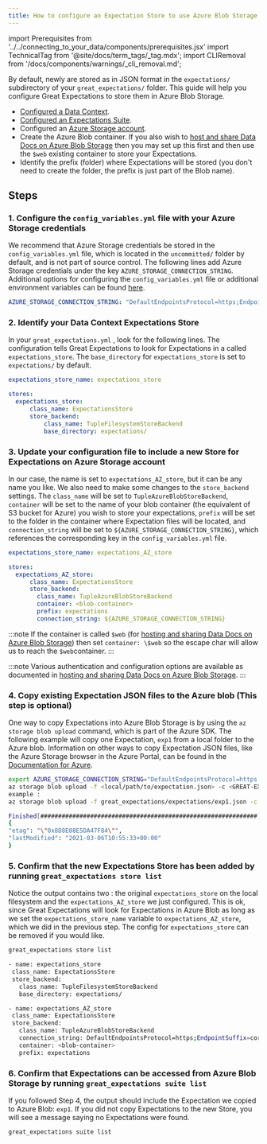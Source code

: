 ```yaml
---
title: How to configure an Expectation Store to use Azure Blob Storage
---
```

import Prerequisites from '../../connecting_to_your_data/components/prerequisites.jsx'
import TechnicalTag from '@site/docs/term_tags/_tag.mdx';
import CLIRemoval from '/docs/components/warnings/_cli_removal.md';

By default, newly <TechnicalTag tag="profiling" text="Profiled" /> <TechnicalTag tag="expectation" text="Expectations" /> are stored as <TechnicalTag tag="expectation_suite" text="Expectation Suites" /> in JSON format in the ``expectations/`` subdirectory of your ``great_expectations/`` folder. This guide will help you configure Great Expectations to store them in Azure Blob Storage.

<Prerequisites>

- [Configured a Data Context](/docs/guides/setup/configuring_data_contexts/instantiating_data_contexts/how_to_quickly_instantiate_a_data_context).
- [Configured an Expectations Suite](/docs/guides/expectations/how_to_create_and_edit_expectations_with_instant_feedback_from_a_sample_batch_of_data).
- Configured an [Azure Storage account](https://docs.microsoft.com/en-us/azure/storage/).
- Create the Azure Blob container. If you also wish to [host and share Data Docs on Azure Blob Storage](../configuring_data_docs/how_to_host_and_share_data_docs_on_azure_blob_storage.md) then you may set up this first and then use the ``$web`` existing container to store your Expectations.
- Identify the prefix (folder) where Expectations will be stored (you don't need to create the folder, the prefix is just part of the Blob name).

</Prerequisites>
    

## Steps

### 1. Configure the ``config_variables.yml`` file with your Azure Storage credentials

We recommend that Azure Storage credentials be stored in the  ``config_variables.yml`` file, which is located in the ``uncommitted/`` folder by default, and is not part of source control.  The following lines add Azure Storage credentials under the key ``AZURE_STORAGE_CONNECTION_STRING``. Additional options for configuring the ``config_variables.yml`` file or additional environment variables can be found [here](https://docs.greatexpectations.io/docs/guides/setup/configuring_data_contexts/how_to_configure_credentials_using_a_yaml_file_or_environment_variables).

```yaml
AZURE_STORAGE_CONNECTION_STRING: "DefaultEndpointsProtocol=https;EndpointSuffix=core.windows.net;AccountName=<YOUR-STORAGE-ACCOUNT-NAME>;AccountKey=<YOUR-STORAGE-ACCOUNT-KEY==>"
```


### 2. Identify your Data Context Expectations Store

In your ``great_expectations.yml`` , look for the following lines.  The configuration tells Great Expectations to look for Expectations in a <TechnicalTag tag="store" text="Store" /> called ``expectations_store``. The ``base_directory`` for ``expectations_store`` is set to ``expectations/`` by default.

```yaml
expectations_store_name: expectations_store

stores:
  expectations_store:
      class_name: ExpectationsStore
      store_backend:
          class_name: TupleFilesystemStoreBackend
          base_directory: expectations/
```


### 3. Update your configuration file to include a new Store for Expectations on Azure Storage account

In our case, the name is set to ``expectations_AZ_store``, but it can be any name you like.  We also need to make some changes to the ``store_backend`` settings.  The ``class_name`` will be set to ``TupleAzureBlobStoreBackend``,  ``container`` will be set to the name of your blob container (the equivalent of S3 bucket for Azure) you wish to store your expectations, ``prefix`` will be set to the folder in the container where Expectation files will be located, and ``connection_string`` will be set to ``${AZURE_STORAGE_CONNECTION_STRING}``, which references the corresponding key in the ``config_variables.yml`` file.

```yaml
expectations_store_name: expectations_AZ_store

stores:
  expectations_AZ_store:
      class_name: ExpectationsStore
      store_backend:
        class_name: TupleAzureBlobStoreBackend
        container: <blob-container>
        prefix: expectations
        connection_string: ${AZURE_STORAGE_CONNECTION_STRING}
```

:::note
If the container is called ``$web`` (for [hosting and sharing Data Docs on Azure Blob Storage](../configuring_data_docs/how_to_host_and_share_data_docs_on_azure_blob_storage.md)) then set ``container: \$web`` so the escape char will allow us to reach the ``$web``container.
:::

:::note
Various authentication and configuration options are available as documented in [hosting and sharing Data Docs on Azure Blob Storage](../../setup/configuring_data_docs/how_to_host_and_share_data_docs_on_azure_blob_storage.md).
:::


### 4. Copy existing Expectation JSON files to the Azure blob (This step is optional)

One way to copy Expectations into Azure Blob Storage is by using the ``az storage blob upload`` command, which is part of the Azure SDK. The following example will copy one Expectation, ``exp1`` from a local folder to the Azure blob.   Information on other ways to copy Expectation JSON files, like the Azure Storage browser in the Azure Portal, can be found in the [Documentation for Azure](https://docs.microsoft.com/en-us/azure/storage/blobs/storage-blobs-introduction).

```bash
export AZURE_STORAGE_CONNECTION_STRING="DefaultEndpointsProtocol=https;EndpointSuffix=core.windows.net;AccountName=<YOUR-STORAGE-ACCOUNT-NAME>;AccountKey=<YOUR-STORAGE-ACCOUNT-KEY==>"
az storage blob upload -f <local/path/to/expectation.json> -c <GREAT-EXPECTATION-DEDICATED-AZURE-BLOB-CONTAINER-NAME> -n <PREFIX>/<expectation.json>
example :
az storage blob upload -f great_expectations/expectations/exp1.json -c <blob-container> -n expectations/exp1.json

Finished[#############################################################]  100.0000%
{
"etag": "\"0x8D8E08E5DA47F84\"",
"lastModified": "2021-03-06T10:55:33+00:00"
}
```


### 5. Confirm that the new Expectations Store has been added by running ``great_expectations store list``

Notice the output contains two <TechnicalTag tag="expectation_store" text="Expectation Stores" />: the original ``expectations_store`` on the local filesystem and the ``expectations_AZ_store`` we just configured.  This is ok, since Great Expectations will look for Expectations in Azure Blob as long as we set the ``expectations_store_name`` variable to ``expectations_AZ_store``, which we did in the previous step.  The config for ``expectations_store`` can be removed if you would like.

```bash
great_expectations store list

- name: expectations_store
 class_name: ExpectationsStore
 store_backend:
   class_name: TupleFilesystemStoreBackend
   base_directory: expectations/

- name: expectations_AZ_store
 class_name: ExpectationsStore
 store_backend:
   class_name: TupleAzureBlobStoreBackend
   connection_string: DefaultEndpointsProtocol=https;EndpointSuffix=core.windows.net;AccountName=<YOUR-STORAGE-ACCOUNT-NAME>;AccountKey=<YOUR-STORAGE-ACCOUNT-KEY==>
   container: <blob-container>
   prefix: expectations
```


### 6. Confirm that Expectations can be accessed from Azure Blob Storage by running ``great_expectations suite list``

If you followed Step 4, the output should include the Expectation we copied to Azure Blob: ``exp1``.  If you did not copy Expectations to the new Store, you will see a message saying no Expectations were found.

```bash
great_expectations suite list
```
